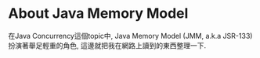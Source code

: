 # About Java Memory Model

在Java Concurrency這個topic中, Java Memory Model \(JMM, a.k.a JSR-133\)扮演著舉足輕重的角色, 這邊就把我在網路上讀到的東西整理一下.

